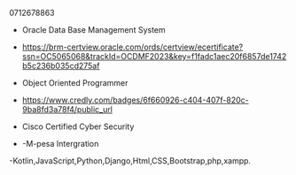 



0712678863

- Oracle Data Base Management System

- https://brm-certview.oracle.com/ords/certview/ecertificate?ssn=OC5065068&trackId=OCDMF2023&key=f1fadc1aec20f6857de1742b5c236b035cd275af


- Object Oriented Programmer 

- https://www.credly.com/badges/6f660926-c404-407f-820c-9ba8fd3a78f4/public_url

- Cisco Certified Cyber Security

- -M-pesa Intergration

-Kotlin,JavaScript,Python,Django,Html,CSS,Bootstrap,php,xampp.
<!---
maxwellnjogu/maxwellnjogu is a ✨ special ✨ repository because its `README.md` (this file) appears on your GitHub profile.
You can click the Preview link to take a look at your changes.
--->
